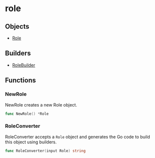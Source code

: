 # <span class="badge package-core"></span> role

## Objects

 * <span class="badge object-type-struct"></span> [Role](./object-Role.md)
## Builders

 * <span class="badge builder"></span> [RoleBuilder](./builder-RoleBuilder.md)
## Functions

### <span class="badge function"></span> NewRole

NewRole creates a new Role object.

```go
func NewRole() *Role
```

### <span class="badge function"></span> RoleConverter

RoleConverter accepts a `Role` object and generates the Go code to build this object using builders.

```go
func RoleConverter(input Role) string
```

